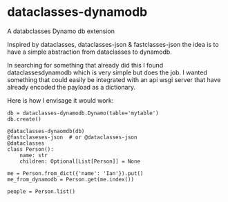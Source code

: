 
# dataclasses-dynamodb

A databclasses Dynamo db extension

Inspired by dataclasses, dataclasses-json & fastclasses-json the idea is to have a simple abstraction from dataclasses to dynamodb.

In searching for something that already did this I found dataclassesdynamodb which is very simple but does the job. I wanted something that could easily be integrated with an api wsgi server that have already encoded the payload as a dictionary.

Here is how I envisage it would work:

    db = dataclasses-dynamodb.Dynamo(table='mytable')
    db.create()

    @dataclasses-dynaomdb(db)
    @fastclaseses-json  # or @dataclasses-json
    @dataclasses
    class Person():
        name: str
        children: Optional[List[Person]] = None

    me = Person.from_dict({'name': 'Ian'}).put()
    me_from_dynamodb = Person.get(me.index())

    people = Person.list()
